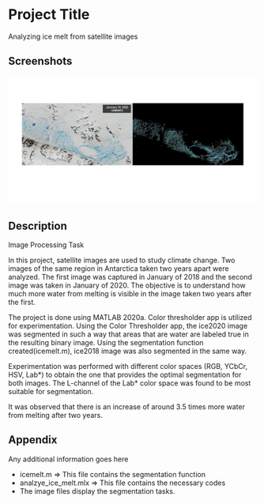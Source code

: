 
# Project Title

Analyzing ice melt from satellite images

## Screenshots

![Screenshot](https://github.com/newaz-aa/analyzing-ice-melt/blob/main/icemelt20.png)

## Description

Image Processing Task

In this project, satellite images are used to study climate change. Two images of the same region in Antarctica taken two years apart were analyzed. The first image was captured in January of 2018 and the second image was taken in January of 2020. The objective is to understand how much more water from melting is visible in the image taken two years after the first.

The project is done using MATLAB 2020a. Color thresholder app is utilized for experimentation. Using the Color Thresholder app, the ice2020 image was segmented in such a way that areas that are water are labeled true in the resulting binary image. Using the segmentation function created(icemelt.m), ice2018 image was also segmented in the same way.

Experimentation was performed with different color spaces (RGB, YCbCr, HSV, Lab*) to obtain the one that provides the optimal segmentation for both images. The L-channel of the Lab* color space was found to be most suitable for segmentation.

It was observed that there is an increase of around 3.5 times more water from melting after two years.


## Appendix

Any additional information goes here

* icemelt.m => This file contains the segmentation function
* analzye_ice_melt.mlx => This file contains the necessary codes
* The image files display the segmentation tasks.
